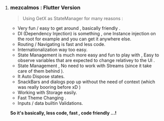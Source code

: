  1. ### mezcalmos : Flutter Version
    
    > Using GetX as StateManager for many reasons :
    
    - Very fun / easy to get around , basically friendly .
    - DI (Dependency Injection) is something , one Instance injection on the root for example and you can get it anywhere else.
    - Routing / Navigating is fast and less code.
    - Internationalization way too easy.
    - State Management is much more easy and fun to play with , Easy to observe   variables that are expected to change relativey to the UI
    .
    - State Management , No need to work with Streams (since it take care of them behind ).
    - It Auto Dispose states.
    - SnackBars and dialogs pop up without the need of context (which was really   booring before xD )
    - Working with Storage easily.
    - Fast Theme Changing .
    - Inputs / data builtin Validations.
    
    
    **So it's basically, less code, fast , code friendly ...!**
